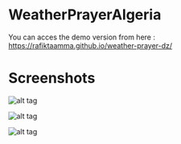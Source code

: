 # WeatherPrayerAlgeria

You can acces the demo version from here : https://rafiktaamma.github.io/weather-prayer-dz/

# Screenshots

![alt tag](https://user-images.githubusercontent.com/26259070/104820582-fd3bd580-5835-11eb-9a3e-bb9a267be089.png)

![alt tag](https://user-images.githubusercontent.com/26259070/104820583-fd3bd580-5835-11eb-8020-cf29805b18fa.png)

![alt tag](https://user-images.githubusercontent.com/26259070/104820581-fc0aa880-5835-11eb-89e7-d0bdefd708ad.png)
